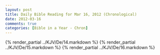 ```yaml
---
layout: post
title: Daily Bible Reading for Mar 16, 2012 (Chronological)
date: 2012-03-16
comments: true
categories: [Bible in a Year - Chron]
---
```

{% render_partial ../KJV/De/14.markdown %}
{% render_partial ../KJV/De/15.markdown %}
{% render_partial ../KJV/De/16.markdown %}
